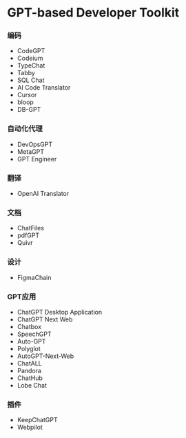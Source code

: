 # GPT-based Developer Toolkit

### 编码

- CodeGPT
- Codeium
- TypeChat
- Tabby
- SQL Chat
- AI Code Translator
- Cursor
- bloop
- DB-GPT

### 自动化代理

- DevOpsGPT
- MetaGPT
- GPT Engineer

### 翻译

- OpenAI Translator

### 文档

- ChatFiles
- pdfGPT
- Quivr

### 设计

- FigmaChain

### GPT应用

- ChatGPT Desktop Application
- ChatGPT Next Web
- Chatbox
- SpeechGPT
- Auto-GPT
- Polyglot
- AutoGPT-Next-Web
- ChatALL
- Pandora
- ChatHub
- Lobe Chat

### 插件

- KeepChatGPT
- Webpilot
